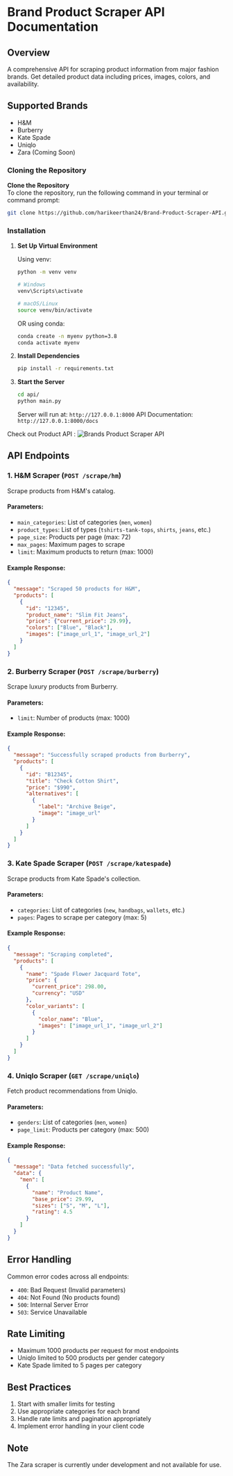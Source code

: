 # Brand Product Scraper API Documentation

## Overview
A comprehensive API for scraping product information from major fashion brands. Get detailed product data including prices, images, colors, and availability.

## Supported Brands
- H&M
- Burberry
- Kate Spade
- Uniqlo
- Zara (Coming Soon)

### Cloning the Repository

**Clone the Repository**  
   To clone the repository, run the following command in your terminal or command prompt:
   ```bash
   git clone https://github.com/harikeerthan24/Brand-Product-Scraper-API.git
   ```
  

### Installation

1. **Set Up Virtual Environment**

   Using venv:
   ```bash
   python -m venv venv
   
   # Windows
   venv\Scripts\activate
   
   # macOS/Linux
   source venv/bin/activate
   ```

   OR using conda:
   ```bash
   conda create -n myenv python=3.8
   conda activate myenv
   ```

2. **Install Dependencies**
   ```bash
   pip install -r requirements.txt
   ```

3. **Start the Server**
   ```bash
   cd api/
   python main.py
   ```

   Server will run at: `http://127.0.0.1:8000`
   API Documentation: `http://127.0.0.1:8000/docs`


Check out Product API :
![Brands Product Scraper API](./brand_products_scraper/images/FastAPI_Server.png)


## API Endpoints

### 1. H&M Scraper (`POST /scrape/hm`)

Scrape products from H&M's catalog.

#### Parameters:
- `main_categories`: List of categories (`men`, `women`)
- `product_types`: List of types (`tshirts-tank-tops`, `shirts`, `jeans`, etc.)
- `page_size`: Products per page (max: 72)
- `max_pages`: Maximum pages to scrape
- `limit`: Maximum products to return (max: 1000)

#### Example Response:
```json
{
  "message": "Scraped 50 products for H&M",
  "products": [
    {
      "id": "12345",
      "product_name": "Slim Fit Jeans",
      "price": {"current_price": 29.99},
      "colors": ["Blue", "Black"],
      "images": ["image_url_1", "image_url_2"]
    }
  ]
}
```

### 2. Burberry Scraper (`POST /scrape/burberry`)

Scrape luxury products from Burberry.

#### Parameters:
- `limit`: Number of products (max: 1000)

#### Example Response:
```json
{
  "message": "Successfully scraped products from Burberry",
  "products": [
    {
      "id": "B12345",
      "title": "Check Cotton Shirt",
      "price": "$990",
      "alternatives": [
        {
          "label": "Archive Beige",
          "image": "image_url"
        }
      ]
    }
  ]
}
```

### 3. Kate Spade Scraper (`POST /scrape/katespade`)

Scrape products from Kate Spade's collection.

#### Parameters:
- `categories`: List of categories (`new`, `handbags`, `wallets`, etc.)
- `pages`: Pages to scrape per category (max: 5)

#### Example Response:
```json
{
  "message": "Scraping completed",
  "products": [
    {
      "name": "Spade Flower Jacquard Tote",
      "price": {
        "current_price": 298.00,
        "currency": "USD"
      },
      "color_variants": [
        {
          "color_name": "Blue",
          "images": ["image_url_1", "image_url_2"]
        }
      ]
    }
  ]
}
```

### 4. Uniqlo Scraper (`GET /scrape/uniqlo`)

Fetch product recommendations from Uniqlo.

#### Parameters:
- `genders`: List of categories (`men`, `women`)
- `page_limit`: Products per category (max: 500)

#### Example Response:
```json
{
  "message": "Data fetched successfully",
  "data": {
    "men": [
      {
        "name": "Product Name",
        "base_price": 29.99,
        "sizes": ["S", "M", "L"],
        "rating": 4.5
      }
    ]
  }
}
```

## Error Handling

Common error codes across all endpoints:
- `400`: Bad Request (Invalid parameters)
- `404`: Not Found (No products found)
- `500`: Internal Server Error
- `503`: Service Unavailable

## Rate Limiting
- Maximum 1000 products per request for most endpoints
- Uniqlo limited to 500 products per gender category
- Kate Spade limited to 5 pages per category

## Best Practices
1. Start with smaller limits for testing
2. Use appropriate categories for each brand
3. Handle rate limits and pagination appropriately
4. Implement error handling in your client code

## Note
The Zara scraper is currently under development and not available for use.